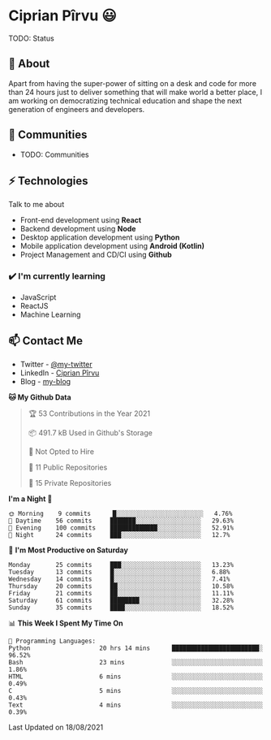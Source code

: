 # Ciprian Pîrvu 😃

TODO: Status

## 🧐 About

Apart from having the super-power of sitting on a desk and code for more than 24 hours just to deliver something that will make world a better place, I am working on democratizing technical education and shape the next generation of engineers and developers.

## 👯 Communities

-   TODO: Communities

## ⚡ Technologies

Talk to me about

-   Front-end development using **React**
-   Backend development using **Node**
-   Desktop application development using **Python**
-   Mobile application development using **Android (Kotlin)**
-   Project Management and CD/CI using **Github**

### ✔️ I'm currently learning

-   JavaScript
-   ReactJS
-   Machine Learning

## 📫 Contact Me

-   Twitter - [@my-twitter]()
-   LinkedIn - [Ciprian Pîrvu](https://www.linkedin.com/in/p%C3%AErvu-ciprian-cristian-4415991b1/)
-   Blog - [my-blog]()

<!--START_SECTION:waka-->
**🐱 My Github Data** 

> 🏆 53 Contributions in the Year 2021
 > 
> 📦 491.7 kB Used in Github's Storage 
 > 
> 🚫 Not Opted to Hire
 > 
> 📜 11 Public Repositories 
 > 
> 🔑 15 Private Repositories  
 > 
**I'm a Night 🦉** 

```text
🌞 Morning    9 commits      █░░░░░░░░░░░░░░░░░░░░░░░░   4.76% 
🌆 Daytime    56 commits     ███████░░░░░░░░░░░░░░░░░░   29.63% 
🌃 Evening    100 commits    █████████████░░░░░░░░░░░░   52.91% 
🌙 Night      24 commits     ███░░░░░░░░░░░░░░░░░░░░░░   12.7%

```
📅 **I'm Most Productive on Saturday** 

```text
Monday       25 commits     ███░░░░░░░░░░░░░░░░░░░░░░   13.23% 
Tuesday      13 commits     █░░░░░░░░░░░░░░░░░░░░░░░░   6.88% 
Wednesday    14 commits     █░░░░░░░░░░░░░░░░░░░░░░░░   7.41% 
Thursday     20 commits     ██░░░░░░░░░░░░░░░░░░░░░░░   10.58% 
Friday       21 commits     ██░░░░░░░░░░░░░░░░░░░░░░░   11.11% 
Saturday     61 commits     ████████░░░░░░░░░░░░░░░░░   32.28% 
Sunday       35 commits     ████░░░░░░░░░░░░░░░░░░░░░   18.52%

```


📊 **This Week I Spent My Time On** 

```text
💬 Programming Languages: 
Python                   20 hrs 14 mins      ████████████████████████░   96.52% 
Bash                     23 mins             ░░░░░░░░░░░░░░░░░░░░░░░░░   1.86% 
HTML                     6 mins              ░░░░░░░░░░░░░░░░░░░░░░░░░   0.49% 
C                        5 mins              ░░░░░░░░░░░░░░░░░░░░░░░░░   0.43% 
Text                     4 mins              ░░░░░░░░░░░░░░░░░░░░░░░░░   0.39%

```


 Last Updated on 18/08/2021
<!--END_SECTION:waka-->
